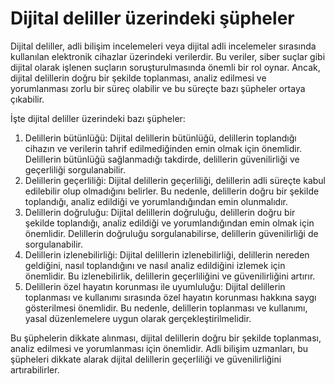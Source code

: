 # Dijital deliller üzerindeki şüpheler​

Dijital deliller, adli bilişim incelemeleri veya dijital adli incelemeler sırasında kullanılan elektronik cihazlar üzerindeki verilerdir. Bu veriler, siber suçlar gibi dijital olarak işlenen suçların soruşturulmasında önemli bir rol oynar. Ancak, dijital delillerin doğru bir şekilde toplanması, analiz edilmesi ve yorumlanması zorlu bir süreç olabilir ve bu süreçte bazı şüpheler ortaya çıkabilir.

İşte dijital deliller üzerindeki bazı şüpheler:

1. Delillerin bütünlüğü: Dijital delillerin bütünlüğü, delillerin toplandığı cihazın ve verilerin tahrif edilmediğinden emin olmak için önemlidir. Delillerin bütünlüğü sağlanmadığı takdirde, delillerin güvenilirliği ve geçerliliği sorgulanabilir.
2. Delillerin geçerliliği: Dijital delillerin geçerliliği, delillerin adli süreçte kabul edilebilir olup olmadığını belirler. Bu nedenle, delillerin doğru bir şekilde toplandığı, analiz edildiği ve yorumlandığından emin olunmalıdır.
3. Delillerin doğruluğu: Dijital delillerin doğruluğu, delillerin doğru bir şekilde toplandığı, analiz edildiği ve yorumlandığından emin olmak için önemlidir. Delillerin doğruluğu sorgulanabilirse, delillerin güvenilirliği de sorgulanabilir.
4. Delillerin izlenebilirliği: Dijital delillerin izlenebilirliği, delillerin nereden geldiğini, nasıl toplandığını ve nasıl analiz edildiğini izlemek için önemlidir. Bu izlenebilirlik, delillerin geçerliliğini ve güvenilirliğini artırır.
5. Delillerin özel hayatın korunması ile uyumluluğu: Dijital delillerin toplanması ve kullanımı sırasında özel hayatın korunması hakkına saygı gösterilmesi önemlidir. Bu nedenle, delillerin toplanması ve kullanımı, yasal düzenlemelere uygun olarak gerçekleştirilmelidir.

Bu şüphelerin dikkate alınması, dijital delillerin doğru bir şekilde toplanması, analiz edilmesi ve yorumlanması için önemlidir. Adli bilişim uzmanları, bu şüpheleri dikkate alarak dijital delillerin geçerliliği ve güvenilirliğini artırabilirler.
